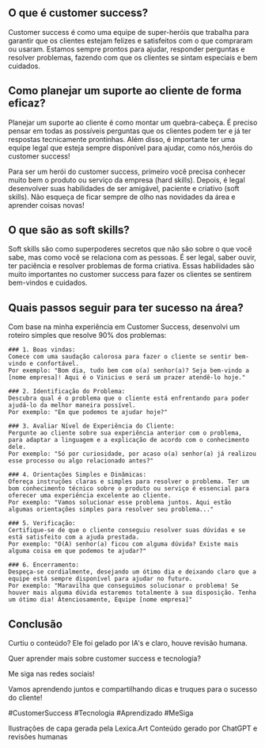 ## O que é customer success?

Customer success é como uma equipe de super-heróis que trabalha para garantir que os clientes estejam felizes e satisfeitos com o que compraram ou usaram. Estamos sempre prontos para ajudar, responder perguntas e resolver problemas, fazendo com que os clientes se sintam especiais e bem cuidados.

## Como planejar um suporte ao cliente de forma eficaz?

Planejar um suporte ao cliente é como montar um quebra-cabeça. É preciso pensar em todas as possíveis perguntas que os clientes podem ter e já ter respostas tecnicamente prontinhas. Além disso, é importante ter uma equipe legal que esteja sempre disponível para ajudar, como nós,heróis do customer success!

Para ser um herói do customer success, primeiro você precisa conhecer muito bem o produto ou serviço da empresa (hard skills). Depois, é legal desenvolver suas habilidades de ser amigável, paciente e criativo (soft skills). Não esqueça de ficar sempre de olho nas novidades da área e aprender coisas novas!


## O que são as soft skills?

Soft skills são como superpoderes secretos que não são sobre o que você sabe, mas como você se relaciona com as pessoas. É ser legal, saber ouvir, ter paciência e resolver problemas de forma criativa. Essas habilidades são muito importantes no customer success para fazer os clientes se sentirem bem-vindos e cuidados.

## Quais passos seguir para ter sucesso na área?

Com base na minha experiência em Customer Success, desenvolvi um roteiro simples que resolve 90% dos problemas:

    ### 1. Boas vindas: 
    Comece com uma saudação calorosa para fazer o cliente se sentir bem-vindo e confortável. 
    Por exemplo: "Bom dia, tudo bem com o(a) senhor(a)? Seja bem-vindo a [nome empresa]! Aqui é o Vinicius e será um prazer atendê-lo hoje."

    ### 2. Identificação do Problema: 
    Descubra qual é o problema que o cliente está enfrentando para poder ajudá-lo da melhor maneira possível. 
    Por exemplo: "Em que podemos te ajudar hoje?"

    ### 3. Avaliar Nível de Experiência do Cliente: 
    Pergunte ao cliente sobre sua experiência anterior com o problema, para adaptar a linguagem e a explicação de acordo com o conhecimento dele. 
    Por exemplo: "Só por curiosidade, por acaso o(a) senhor(a) já realizou esse processo ou algo relacionado antes?"

    ### 4. Orientações Simples e Dinâmicas: 
    Ofereça instruções claras e simples para resolver o problema. Ter um bom conhecimento técnico sobre o produto ou serviço é essencial para oferecer uma experiência excelente ao cliente. 
    Por exemplo: "Vamos solucionar esse problema juntos. Aqui estão algumas orientações simples para resolver seu problema..."

    ### 5. Verificação: 
    Certifique-se de que o cliente conseguiu resolver suas dúvidas e se está satisfeito com a ajuda prestada. 
    Por exemplo: "O(A) senhor(a) ficou com alguma dúvida? Existe mais alguma coisa em que podemos te ajudar?"

    ### 6. Encerramento: 
    Despeça-se cordialmente, desejando um ótimo dia e deixando claro que a equipe está sempre disponível para ajudar no futuro. 
    Por exemplo: "Maravilha que conseguimos solucionar o problema! Se houver mais alguma dúvida estaremos totalmente à sua disposição. Tenha um ótimo dia! Atenciosamente, Equipe [nome empresa]"

##  Conclusão
Curtiu o conteúdo? Ele foi gelado por IA's e claro, houve revisão humana.
 
Quer aprender mais sobre customer success e tecnologia? 

Me siga nas redes sociais! 

Vamos aprendendo juntos e compartilhando dicas e truques para o sucesso do cliente! 

#CustomerSuccess #Tecnologia #Aprendizado #MeSiga

Ilustrações de capa gerada pela Lexica.Art
Conteúdo gerado por ChatGPT e revisões humanas